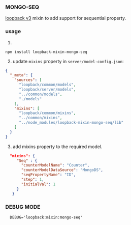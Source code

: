 ### MONGO-SEQ ###

[loopback v3](https://loopback.io/) mixin to add support for sequential property.

### usage ###
1.
```
npm install loopback-mixin-mongo-seq
```
2. update `mixins` property in `server/model-config.json`:

```json
{
  "_meta": {
    "sources": [
      "loopback/common/models",
      "loopback/server/models",
      "../common/models",
      "./models"
    ],
    "mixins": [
      "loopback/common/mixins",
      "../common/mixins",
      "../node_modules/loopback-mixin-mongo-seq/lib"
    ]
  }
}
```
3. add mixins property to the required model.

```json
  "mixins": {
     "Seq" : {
       "counterModelName": "Counter",
       "counterModelDataSource": "MongoDS",
       "seqPropertyName": "ID",
       "step": 1,
       "initialVal": 1
     }
   }
```


### DEBUG MODE ###

```
  DEBUG='loopback:mixin:mongo-seq'
```
